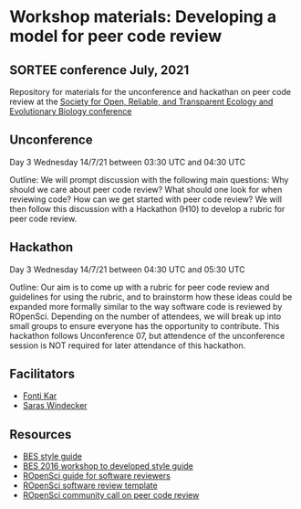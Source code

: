 # Workshop materials: Developing a model for peer code review
## SORTEE conference July, 2021

Repository for materials for the unconference and hackathan on peer code review at the [Society for Open, Reliable, and Transparent Ecology and Evolutionary Biology conference](https://www.eventbrite.co.uk/e/sortee-conference-2021-registration-154693776249)

## Unconference
Day 3 Wednesday 14/7/21 between 03:30 UTC and 04:30 UTC

Outline: We will prompt discussion with the following main questions: Why should we care about peer code review? What should one look for when reviewing code? How can we get started with peer code review? We will then follow this discussion with a Hackathon (H10) to develop a rubric for peer code review.

## Hackathon
Day 3 Wednesday 14/7/21 between 04:30 UTC and 05:30 UTC

Outline: Our aim is to come up with a rubric for peer code review and guidelines for using the rubric, and to brainstorm how these ideas could be expanded more formally similar to the way software code is reviewed by ROpenSci. Depending on the number of attendees, we will break up into small groups to ensure everyone has the opportunity to contribute. This hackathon follows Unconference 07, but attendence of the unconference session is NOT required for later attendance of this hackathon.

## Facilitators
* [Fonti Kar](http://github.com/fontikar)
* [Saras Windecker](http://github.com/smwindecker)

## Resources
* [BES style guide](https://www.britishecologicalsociety.org/wp-content/uploads/2017/12/guide-to-reproducible-code.pdf)
* [BES 2016 workshop to developed style guide](https://github.com/BES2016Workshop) 
* [ROpenSci guide for software reviewers](https://devguide.ropensci.org/reviewerguide.html)
* [ROpenSci software review template](https://devguide.ropensci.org/reviewtemplate.html#reviewtemplate) 
* [ROpenSci community call on peer code review](https://ropensci.org/commcalls/2018-10-16/)
